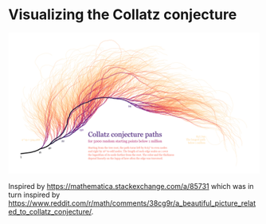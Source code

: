 # Visualizing the Collatz conjecture

![Collatz conjecture](collatz-1mln-5000.png)

Inspired by https://mathematica.stackexchange.com/a/85731 which was in turn inspired by https://www.reddit.com/r/math/comments/38cg9r/a_beautiful_picture_related_to_collatz_conjecture/.
